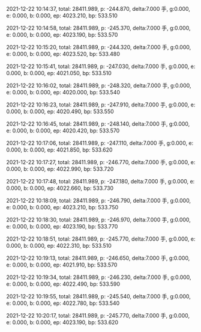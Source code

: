2021-12-22 10:14:37, total: 28411.989, p: -244.870, delta:7.000 手, g:0.000, e: 0.000, b: 0.000, ep: 4023.210, bp: 533.510

2021-12-22 10:14:58, total: 28411.989, p: -245.370, delta:7.000 手, g:0.000, e: 0.000, b: 0.000, ep: 4023.190, bp: 533.570

2021-12-22 10:15:20, total: 28411.989, p: -244.320, delta:7.000 手, g:0.000, e: 0.000, b: 0.000, ep: 4023.520, bp: 533.480

2021-12-22 10:15:41, total: 28411.989, p: -247.030, delta:7.000 手, g:0.000, e: 0.000, b: 0.000, ep: 4021.050, bp: 533.510

2021-12-22 10:16:02, total: 28411.989, p: -248.320, delta:7.000 手, g:0.000, e: 0.000, b: 0.000, ep: 4020.000, bp: 533.540

2021-12-22 10:16:23, total: 28411.989, p: -247.910, delta:7.000 手, g:0.000, e: 0.000, b: 0.000, ep: 4020.490, bp: 533.550

2021-12-22 10:16:45, total: 28411.989, p: -248.140, delta:7.000 手, g:0.000, e: 0.000, b: 0.000, ep: 4020.420, bp: 533.570

2021-12-22 10:17:06, total: 28411.989, p: -247.110, delta:7.000 手, g:0.000, e: 0.000, b: 0.000, ep: 4021.850, bp: 533.620

2021-12-22 10:17:27, total: 28411.989, p: -246.770, delta:7.000 手, g:0.000, e: 0.000, b: 0.000, ep: 4022.990, bp: 533.720

2021-12-22 10:17:48, total: 28411.989, p: -247.180, delta:7.000 手, g:0.000, e: 0.000, b: 0.000, ep: 4022.660, bp: 533.730

2021-12-22 10:18:09, total: 28411.989, p: -246.790, delta:7.000 手, g:0.000, e: 0.000, b: 0.000, ep: 4023.210, bp: 533.750

2021-12-22 10:18:30, total: 28411.989, p: -246.970, delta:7.000 手, g:0.000, e: 0.000, b: 0.000, ep: 4023.190, bp: 533.770

2021-12-22 10:18:51, total: 28411.989, p: -245.770, delta:7.000 手, g:0.000, e: 0.000, b: 0.000, ep: 4022.310, bp: 533.510

2021-12-22 10:19:13, total: 28411.989, p: -246.650, delta:7.000 手, g:0.000, e: 0.000, b: 0.000, ep: 4021.910, bp: 533.570

2021-12-22 10:19:34, total: 28411.989, p: -246.230, delta:7.000 手, g:0.000, e: 0.000, b: 0.000, ep: 4022.490, bp: 533.590

2021-12-22 10:19:55, total: 28411.989, p: -245.540, delta:7.000 手, g:0.000, e: 0.000, b: 0.000, ep: 4022.780, bp: 533.540

2021-12-22 10:20:17, total: 28411.989, p: -245.770, delta:7.000 手, g:0.000, e: 0.000, b: 0.000, ep: 4023.190, bp: 533.620
